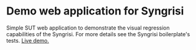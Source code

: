 # Demo web application for Syngrisi

Simple SUT web application to demonstrate the visual regression capabilities of the Syngrisi. For more details see the Syngrisi boilerplate's tests.
 [Live demo.](https://viktor-silakov.github.io/syngrisi-demo-app/)
